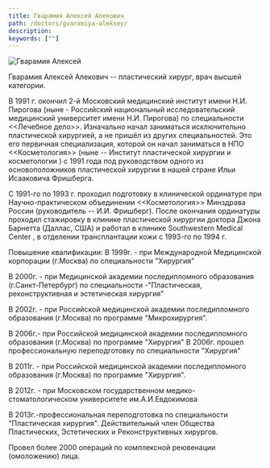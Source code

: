 ```yaml
---
title: Гварамия Алексей Алекович
path: /doctors/gvaramiya-aleksey/
description:
keywords: [""]
---
```


<img class="width-50 float-right" src="/img/doctors/gvaramiya-aleksey.jpg" title="Гварамия Алексей"/>


Гварамия Алексей Алекович -- пластический хирург, врач высшей категории.

В 1991 г. окончил 2-й Московский медицинский институт имени Н.И.
Пирогова (ныне - Российский национальный исследовательский медицинский
университет имени Н.И. Пирогова) по специальности <<Лечебное дело>>.
Изначально начал заниматься исключительно пластической хирургией, а не
пришёл из других специальностей. Это его первичная специализация,
которой он начал заниматься в НПО <<Косметология>> (ныне -- Институт
пластической хирургии и косметологии ) с 1991 года под руководством
одного из основоположников пластической хирургии в нашей стране Ильи
Исааковича Фришберга.

С 1991-го по 1993 г. проходил подготовку в клинической ординатуре при
Научно-практическом объединении <<Косметология>> Минздрава России
(руководитель -- И.И. Фришберг). После окончания ординатуры проходил
стажировку в клинике пластической хирургии доктора Джона Барнетта
(Даллас, США) и работал в клинике Southwestern Medical Center , в
отделении трансплантации кожи с 1993-го по 1994 г.

Повышение квалификации: В 1999г. - при Международной Медицинской
корпорации (г.Москва) по специальности "Хирургия"

В 2000г. - при Медицинской академии последипломного образования
(г.Санкт-Петербург) по специальности -"Пластическая, реконструктивная и
эстетическая хирургия"

В 2002г. - при Российской медицинской академии последипломного
образования (г.Москва) по программе "Микрохирургия".

В 2006г.- при Российской медицинской академии последипломного
образования (г.Москва) по программе "Хирургия" В 2006г. прошел
профессиональную переподготовку по специальности "Хирургия"

В 2011г. - при Российской медицинской академии последипломного
образования (г.Москва) по программе "Хирургия".

В 2012г. - при Московском государственном медико-стоматологическом
университете им.А.И.Евдокимова

В 2013г.-профессиональная переподготовка по специальности "Пластическая
хирургия". Действительный член Общества Пластических, Эстетических и
Реконструктивных хирургов.

Провел более 2000 операций по комплексной реювенации (омоложению) лица.
